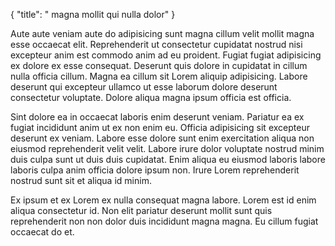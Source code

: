 {
  "title": " magna mollit qui nulla dolor"
}

Aute aute veniam aute do adipisicing sunt magna cillum velit mollit magna esse occaecat elit. Reprehenderit ut consectetur cupidatat nostrud nisi excepteur anim est commodo anim ad eu proident. Fugiat fugiat adipisicing ex dolore ex esse consequat. Deserunt quis dolore in cupidatat in cillum nulla officia cillum. Magna ea cillum sit Lorem aliquip adipisicing. Labore deserunt qui excepteur ullamco ut esse laborum dolore deserunt consectetur voluptate. Dolore aliqua magna ipsum officia est officia.

Sint dolore ea in occaecat laboris enim deserunt veniam. Pariatur ea ex fugiat incididunt anim ut ex non enim eu. Officia adipisicing sit excepteur deserunt ex veniam. Labore esse dolore sunt enim exercitation aliqua non eiusmod reprehenderit velit velit. Labore irure dolor voluptate nostrud minim duis culpa sunt ut duis duis cupidatat. Enim aliqua eu eiusmod laboris labore laboris culpa anim officia dolore ipsum non. Irure Lorem reprehenderit nostrud sunt sit et aliqua id minim.

Ex ipsum et ex Lorem ex nulla consequat magna labore. Lorem est id enim aliqua consectetur id. Non elit pariatur deserunt mollit sunt quis reprehenderit non non dolor duis incididunt magna magna. Eu cillum fugiat occaecat do et.